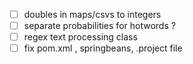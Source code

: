 - [ ] doubles in maps/csvs to integers
- [ ] separate probabilities for hotwords ?
- [ ] regex text processing class
- [ ] fix pom.xml , springbeans, .project file
